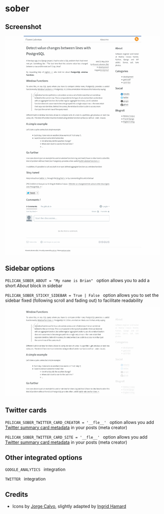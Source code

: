 # sober #



## Screenshot ##

![screenshot](screenshot.png)


## Sidebar options ##

``PELICAN_SOBER_ABOUT = "My name is Brian" `` option allows you to add a short *About* block in sidebar

``PELICAN_SOBER_STICKY_SIDEBAR = True | False `` option allows you to set the sidebar fixed (following scroll and fading out) to facilitate  readability

![screenshot2](screenshot2.png)


## Twitter cards ##

``PELICAN_SOBER_TWITTER_CARD_CREATOR = '__fle__' `` option allows you add [Twitter summary card metadata](https://dev.twitter.com/docs/cards/types/summary-card) in your posts (meta creator)

``PELICAN_SOBER_TWITTER_CARD_SITE = '__fle__' `` option allows you add [Twitter summary card metadata](https://dev.twitter.com/docs/cards/types/summary-card) in your posts (meta creator)


## Other integrated options ##

``GOOGLE_ANALYTICS `` integration

``TWITTER `` integration


## Credits ##

* Icons by [Jorge Calvo](http://dribbble.com/shots/1074961-Flat-Icons-EPS), slightly adapted by [Ingrid Hamard](http://ingrid.hamard.free.fr)

